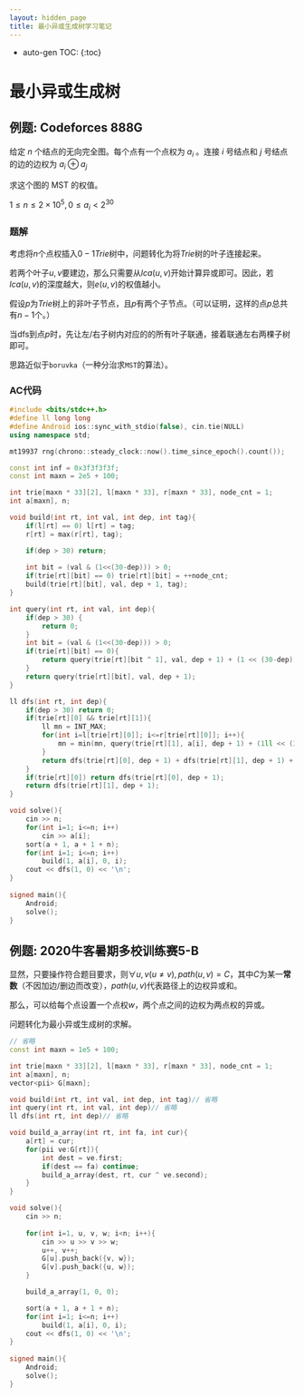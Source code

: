 ```yaml
---
layout: hidden_page
title: 最小异或生成树学习笔记
---
```


* auto-gen TOC:
{:toc}
# 最小异或生成树

## 例题: Codeforces 888G

给定 $n$ 个结点的无向完全图。每个点有一个点权为 $a_{i}$ 。连接 $i$ 号结点和 $j$ 号结点的边的边权为 $a_{i} \oplus a_{j}$

求这个图的 MST 的权值。 

$1 \leq n \leq 2 \times 10^{5}, 0 \leq a_{i}<2^{30}$



### 题解

考虑将$n$个点权插入$0-1Trie$树中，问题转化为将$Trie$树的叶子连接起来。

若两个叶子$u,v$要建边，那么只需要从$lca(u,v)$开始计算异或即可。因此，若$lca(u,v)$的深度越大，则$e(u,v)$的权值越小。

假设$p$为$Trie$树上的非叶子节点，且$p$有两个子节点。（可以证明，这样的点$p$总共有$n-1$个。）

当dfs到点$p$时，先让左/右子树内对应的的所有叶子联通，接着联通左右两棵子树即可。

思路近似于`boruvka`（一种分治求`MST`的算法）。



### AC代码

```c++
#include <bits/stdc++.h>
#define ll long long
#define Android ios::sync_with_stdio(false), cin.tie(NULL)
using namespace std;

mt19937 rng(chrono::steady_clock::now().time_since_epoch().count());

const int inf = 0x3f3f3f3f;
const int maxn = 2e5 + 100;

int trie[maxn * 33][2], l[maxn * 33], r[maxn * 33], node_cnt = 1;
int a[maxn], n;

void build(int rt, int val, int dep, int tag){
    if(l[rt] == 0) l[rt] = tag;
    r[rt] = max(r[rt], tag);

    if(dep > 30) return;
    
    int bit = (val & (1<<(30-dep))) > 0;
    if(trie[rt][bit] == 0) trie[rt][bit] = ++node_cnt;
    build(trie[rt][bit], val, dep + 1, tag);
}

int query(int rt, int val, int dep){
    if(dep > 30) {
        return 0;
    }
    int bit = (val & (1<<(30-dep))) > 0;
    if(trie[rt][bit] == 0){
        return query(trie[rt][bit ^ 1], val, dep + 1) + (1 << (30-dep));
    }
    return query(trie[rt][bit], val, dep + 1);
}

ll dfs(int rt, int dep){
    if(dep > 30) return 0;
    if(trie[rt][0] && trie[rt][1]){
        ll mn = INT_MAX;
        for(int i=l[trie[rt][0]]; i<=r[trie[rt][0]]; i++){
            mn = min(mn, query(trie[rt][1], a[i], dep + 1) + (1ll << (30 - dep)));
        }
        return dfs(trie[rt][0], dep + 1) + dfs(trie[rt][1], dep + 1) + mn;
    }
    if(trie[rt][0]) return dfs(trie[rt][0], dep + 1);
    return dfs(trie[rt][1], dep + 1);
}

void solve(){
    cin >> n;
    for(int i=1; i<=n; i++)
        cin >> a[i];
    sort(a + 1, a + 1 + n);
    for(int i=1; i<=n; i++)
        build(1, a[i], 0, i);
    cout << dfs(1, 0) << '\n';
}
  
signed main(){
    Android;
    solve();
}
```



## 例题: 2020牛客暑期多校训练赛5-B

显然，只要操作符合题目要求，则$\forall u,v(u\ne v),path(u,v)=C$，其中$C$为某一**常数**（不因加边/删边而改变），$path(u,v)$代表路径上的边权异或和。

那么，可以给每个点设置一个点权$w$，两个点之间的边权为两点权的异或。

问题转化为最小异或生成树的求解。

```c++
// 省略
const int maxn = 1e5 + 100;

int trie[maxn * 33][2], l[maxn * 33], r[maxn * 33], node_cnt = 1;
int a[maxn], n;
vector<pii> G[maxn];

void build(int rt, int val, int dep, int tag)// 省略
int query(int rt, int val, int dep)// 省略
ll dfs(int rt, int dep)// 省略

void build_a_array(int rt, int fa, int cur){
    a[rt] = cur;
    for(pii ve:G[rt]){
        int dest = ve.first;
        if(dest == fa) continue;
        build_a_array(dest, rt, cur ^ ve.second);
    }
}

void solve(){
    cin >> n;
    
    for(int i=1, u, v, w; i<n; i++){
        cin >> u >> v >> w;
        u++, v++;
        G[u].push_back({v, w});
        G[v].push_back({u, w});
    }

    build_a_array(1, 0, 0);

    sort(a + 1, a + 1 + n);
    for(int i=1; i<=n; i++)
        build(1, a[i], 0, i);
    cout << dfs(1, 0) << '\n';
}
  
signed main(){
    Android;
    solve();
}
```


